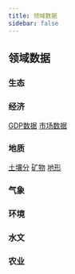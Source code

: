 ```yaml
---
title: 领域数据
sidebar: false
---
```


## 领域数据

### 生态

### 经济

[GDP数据](http://www.ai4agr.com/) [市场数据](http://www.ai4agr.com/)

### 地质

[土壤分](http://www.ai4agr.com/) [矿物](http://www.ai4agr.com/) [地形](http://www.ai4agr.com/) 

### 气象

### 环境

### 水文

### 农业